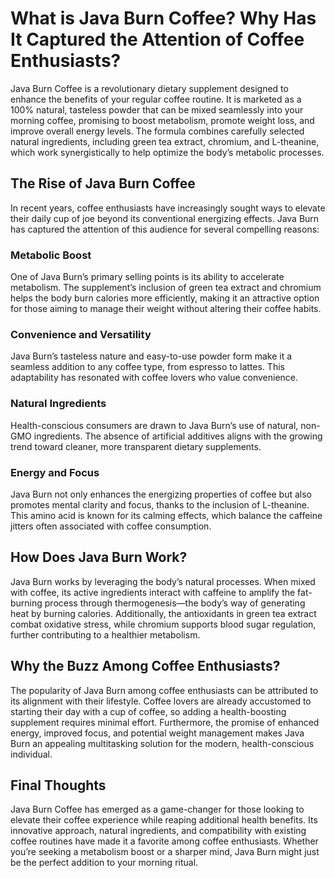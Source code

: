 # What is Java Burn Coffee? Why Has It Captured the Attention of Coffee Enthusiasts?

Java Burn Coffee is a revolutionary dietary supplement designed to enhance the benefits of your regular coffee routine. It is marketed as a 100% natural, tasteless powder that can be mixed seamlessly into your morning coffee, promising to boost metabolism, promote weight loss, and improve overall energy levels. The formula combines carefully selected natural ingredients, including green tea extract, chromium, and L-theanine, which work synergistically to help optimize the body’s metabolic processes.

## The Rise of Java Burn Coffee

In recent years, coffee enthusiasts have increasingly sought ways to elevate their daily cup of joe beyond its conventional energizing effects. Java Burn has captured the attention of this audience for several compelling reasons:

### Metabolic Boost
One of Java Burn’s primary selling points is its ability to accelerate metabolism. The supplement’s inclusion of green tea extract and chromium helps the body burn calories more efficiently, making it an attractive option for those aiming to manage their weight without altering their coffee habits.

### Convenience and Versatility
Java Burn’s tasteless nature and easy-to-use powder form make it a seamless addition to any coffee type, from espresso to lattes. This adaptability has resonated with coffee lovers who value convenience.

### Natural Ingredients
Health-conscious consumers are drawn to Java Burn’s use of natural, non-GMO ingredients. The absence of artificial additives aligns with the growing trend toward cleaner, more transparent dietary supplements.

### Energy and Focus
Java Burn not only enhances the energizing properties of coffee but also promotes mental clarity and focus, thanks to the inclusion of L-theanine. This amino acid is known for its calming effects, which balance the caffeine jitters often associated with coffee consumption.

## How Does Java Burn Work?

Java Burn works by leveraging the body’s natural processes. When mixed with coffee, its active ingredients interact with caffeine to amplify the fat-burning process through thermogenesis—the body’s way of generating heat by burning calories. Additionally, the antioxidants in green tea extract combat oxidative stress, while chromium supports blood sugar regulation, further contributing to a healthier metabolism.

## Why the Buzz Among Coffee Enthusiasts?

The popularity of Java Burn among coffee enthusiasts can be attributed to its alignment with their lifestyle. Coffee lovers are already accustomed to starting their day with a cup of coffee, so adding a health-boosting supplement requires minimal effort. Furthermore, the promise of enhanced energy, improved focus, and potential weight management makes Java Burn an appealing multitasking solution for the modern, health-conscious individual.

## Final Thoughts

Java Burn Coffee has emerged as a game-changer for those looking to elevate their coffee experience while reaping additional health benefits. Its innovative approach, natural ingredients, and compatibility with existing coffee routines have made it a favorite among coffee enthusiasts. Whether you’re seeking a metabolism boost or a sharper mind, Java Burn might just be the perfect addition to your morning ritual.

